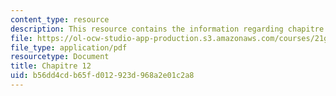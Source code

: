 ```yaml
---
content_type: resource
description: This resource contains the information regarding chapitre 12.
file: https://ol-ocw-studio-app-production.s3.amazonaws.com/courses/21g-302-french-ii-fall-2004/b56dd4cdb65fd012923d968a2e01c2a8_MIT21G_302_F04_classe_Y.pdf
file_type: application/pdf
resourcetype: Document
title: Chapitre 12
uid: b56dd4cd-b65f-d012-923d-968a2e01c2a8
---
```

